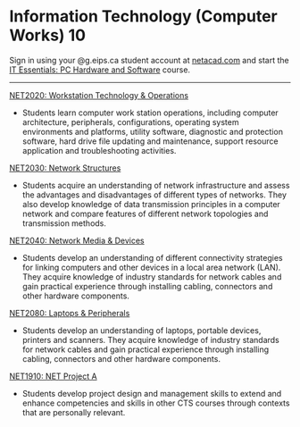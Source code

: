# Information Technology (Computer Works) 10

Sign in using your @g.eips.ca student account at [netacad.com](https://www.netacad.com/) and start the [IT Essentials: PC Hardware and Software](https://www.netacad.com/courses/it-essentials?courseLang=en-US&instance_id=934c2eda-b80d-4cd1-930a-35a315b5e91e) course.

---

[NET2020: Workstation Technology & Operations](NET2020.md)

* Students learn computer work station operations, including computer architecture, peripherals, configurations, operating system environments and platforms, utility software, diagnostic and protection software, hard drive file updating and maintenance, support resource application and troubleshooting activities.

[NET2030: Network Structures](NET2030.md)

* Students acquire an understanding of network infrastructure and assess the advantages and disadvantages of different types of networks. They also develop knowledge of data transmission principles in a computer network and compare features of different network topologies and transmission methods.

[NET2040: Network Media & Devices](NET2040.md)

* Students develop an understanding of different connectivity strategies for linking computers and other devices in a local area network (LAN). They acquire knowledge of industry standards for network cables and gain practical experience through installing cabling, connectors and other hardware components.

[NET2080: Laptops & Peripherals](NET2080.md)

* Students develop an understanding of laptops, portable devices, printers and scanners. They acquire knowledge of industry standards for network cables and gain practical experience through installing cabling, connectors and other hardware components.

[NET1910: NET Project A](NET1910.md)

* Students develop project design and management skills to extend and enhance competencies and skills in other CTS courses through contexts that are personally relevant.
